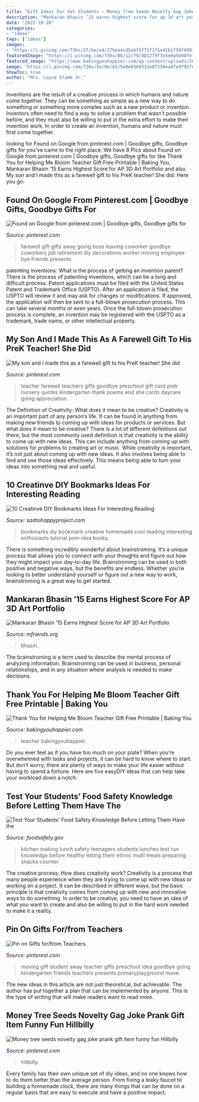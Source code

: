 ```yaml
---
title: "Gift Ideas For Vet Students ~ Money Tree Seeds Novelty Gag Joke Prank Gift Item Funny Fun Hillbilly"
description: "Mankaran bhasin ’15 earns highest score for ap 3d art portfolio"
date: "2022-10-20"
categories:
- "ideas"
tags: ["ideas"]
images:
- "https://i.pinimg.com/736x/27/be/a4/27bea4cd5ebf5f71f1f1e41b1f59f690.jpg"
featuredImage: "https://i.pinimg.com/736x/8b/12/79/8b1279f3e5e0a9498fef2381fd9bf263.jpg"
featured_image: "https://www.bakingyouhappier.com/wp-content/uploads/2020/05/IMG_0803-1365x2048.jpg"
image: "https://i.pinimg.com/736x/5e/0e/65/5e0e6589332e0f256ea4fe9792fe1a3b--teacher-name-the-teacher.jpg?b=t"
ShowToc: true
author: "Mrs. Loyce Stamm Jr."
---
```



Inventions are the result of a creative process in which humans and nature come together. They can be something as simple as a new way to do something or something more complex such as a new product or invention. Inventors often need to find a way to solve a problem that wasn’t possible before, and they must also be willing to put in the extra effort to make their invention work. In order to create an invention, humans and nature must first come together.

	

		
looking for Found on Google from pinterest.com | Goodbye gifts, Goodbye gifts for you've came to the right place. We have 8 Pics about Found on Google from pinterest.com | Goodbye gifts, Goodbye gifts for like Thank You for Helping Me Bloom Teacher Gift Free Printable | Baking You, Mankaran Bhasin ’15 Earns Highest Score for AP 3D Art Portfolio and also My son and I made this as a farewell gift to his PreK teacher! She did. Here you go:
		
    
## Found On Google From Pinterest.com | Goodbye Gifts, Goodbye Gifts For

<img loading=lazy src="https://i.pinimg.com/736x/27/be/a4/27bea4cd5ebf5f71f1f1e41b1f59f690.jpg" onerror="this.onerror=null;this.src='https://tse1.mm.bing.net/th?id=OIP.--oKrIx6pouKsREZ6ixogQHaJ3&amp;pid=15.1';" alt="Found on Google from pinterest.com | Goodbye gifts, Goodbye gifts for">

_Source: pinterest.com_

>farewell gift gifts away going boss leaving coworker goodbye coworkers job retirement diy decorations worker moving employee bye friends presents. 

	

patenting inventions: What is the process of getting an invention patent?
There is the process of patenting inventions, which can be a long and difficult process. Patent applications must be filed with the United States Patent and Trademark Office (USPTO). After an application is filed, the USPTO will review it and may ask for changes or modifications. If approved, the application will then be sent to a full-blown prosecution process. This can take several months or even years. Once the full-blown prosecution process is complete, an invention may be registered with the USPTO as a trademark, trade name, or other intellectual property.

    
## My Son And I Made This As A Farewell Gift To His PreK Teacher! She Did

<img loading=lazy src="https://i.pinimg.com/736x/5e/0e/65/5e0e6589332e0f256ea4fe9792fe1a3b--teacher-name-the-teacher.jpg?b=t" onerror="this.onerror=null;this.src='https://tse4.mm.bing.net/th?id=OIP.9IaULxZxsiMWN7ugb7Q6jgAAAA&amp;pid=15.1';" alt="My son and I made this as a farewell gift to his PreK teacher! She did">

_Source: pinterest.com_

>teacher farewell teachers gifts goodbye preschool gift card prek nursery quotes kindergarten thank poems end she cards daycare going appreciation. 

	

The Definition of Creativity: What does it mean to be creative?
Creativity is an important part of any person’s life. It can be found in anything from making new friends to coming up with ideas for products or services. But what does it mean to be creative? There is a lot of different definitions out there, but the most commonly used definition is that creativity is the ability to come up with new ideas. This can include anything from coming up with solutions for problems to creating art or music. While creativity is important, it’s not just about coming up with new ideas. It also involves being able to find and use those ideas effectively. This means being able to turn your ideas into something real and useful.

    
## 10 Creatinve DIY Bookmarks Ideas For Interesting Reading

<img loading=lazy src="https://sadtohappyproject.com/wp-content/uploads/2015/10/Creative-DIY-Bookmarks-Ideas32.jpg" onerror="this.onerror=null;this.src='https://tse1.mm.bing.net/th?id=OIP.dgTKU_639YvfwcQiNOzzgQHaJ4&amp;pid=15.1';" alt="10 Creatinve DIY Bookmarks Ideas For Interesting Reading">

_Source: sadtohappyproject.com_

>bookmarks diy bookmark creative homemade cool reading interesting enthusiasts tutorial pom idea books. 

	

There is something incredibly wonderful about brainstroming. It’s a unique process that allows you to connect with your thoughts and figure out how they might impact your day-to-day life. Brainstroming can be used in both positive and negative ways, but the benefits are endless. Whether you’re looking to better understand yourself or figure out a new way to work, brainstroming is a great way to get started.

    
## Mankaran Bhasin ’15 Earns Highest Score For AP 3D Art Portfolio

<img loading=lazy src="https://www.mfriends.org/w/wp-content/uploads/2015/11/Mankaran-Bhasin-Art.jpg" onerror="this.onerror=null;this.src='https://tse1.mm.bing.net/th?id=OIP.-k7qf_OP0zP91ABkTUqpDQHaK1&amp;pid=15.1';" alt="Mankaran Bhasin ’15 Earns Highest Score for AP 3D Art Portfolio">

_Source: mfriends.org_

>bhasin. 

	

The brainstroming is a term used to describe the mental process of analyzing information. Brainstroming can be used in business, personal relationships, and in any situation where analysis is needed to make decisions.

    
## Thank You For Helping Me Bloom Teacher Gift Free Printable | Baking You

<img loading=lazy src="https://www.bakingyouhappier.com/wp-content/uploads/2020/05/IMG_0803-1365x2048.jpg" onerror="this.onerror=null;this.src='https://tse4.mm.bing.net/th?id=OIP.x-FAXVvakVpQmNMEt8WBcQHaLH&amp;pid=15.1';" alt="Thank You for Helping Me Bloom Teacher Gift Free Printable | Baking You">

_Source: bakingyouhappier.com_

>teacher bakingyouhappier. 

	

Do you ever feel as if you have too much on your plate? When you’re overwhelmed with tasks and projects, it can be hard to know where to start. But don’t worry, there are plenty of ways to make your life easier without having to spend a fortune. Here are five easyDIY ideas that can help take your workload down a notch: 

    
## Test Your Students’ Food Safety Knowledge Before Letting Them Have The

<img loading=lazy src="https://www.foodsafety.gov/sites/default/files/2020-09/kids-making-lunch.jpg" onerror="this.onerror=null;this.src='https://tse4.mm.bing.net/th?id=OIP.Kuu7mBK_acjQuMgyNJ4n-wHaE8&amp;pid=15.1';" alt="Test Your Students’ Food Safety Knowledge Before Letting Them Have the">

_Source: foodsafety.gov_

>kitchen making lunch safety teenagers students lunches test run knowledge before healthy letting them ethnic multi meals preparing snacks counter. 

	

The creative process: How does creativity work?
Creativity is a process that many people experience when they are trying to come up with new ideas or working on a project. It can be described in different ways, but the basic principle is that creativity comes from coming up with new and innovative ways to do something. In order to be creative, you need to have an idea of what you want to create and also be willing to put in the hard work needed to make it a reality.

    
## Pin On Gifts For/from Teachers

<img loading=lazy src="https://i.pinimg.com/736x/8b/12/79/8b1279f3e5e0a9498fef2381fd9bf263.jpg" onerror="this.onerror=null;this.src='https://tse3.mm.bing.net/th?id=OIP.9sDS-MSuHouhks8ice4e7gHaLP&amp;pid=15.1';" alt="Pin on Gifts for/from Teachers">

_Source: pinterest.com_

>moving gift student away teacher gifts preschool idea goodbye going kindergarten friends teachers presents primaryplayground move. 

	

The new ideas in this article are not just theoretical, but achievable. The author has put together a plan that can be implemented by anyone. This is the type of writing that will make readers want to read more.

    
## Money Tree Seeds Novelty Gag Joke Prank Gift Item Funny Fun Hillbilly

<img loading=lazy src="https://i.pinimg.com/736x/7e/7d/35/7e7d354d712123419a5902bd090755be--prank-gifts-gag-gifts.jpg" onerror="this.onerror=null;this.src='https://tse3.mm.bing.net/th?id=OIP.PcBuWUlhm-Xsf6rnSeVPEwHaL8&amp;pid=15.1';" alt="Money tree seeds novelty gag joke prank gift item funny fun Hillbilly">

_Source: pinterest.com_

>hillbilly. 

	

Every family has their own unique set of diy ideas, and no one knows how to do them better than the average person. From fixing a leaky faucet to building a homemade clock, there are many things that can be done on a regular basis that are easy to execute and have a positive impact.

